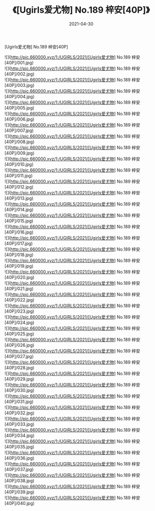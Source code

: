 ﻿---
layout: post
title:  《[Ugirls爱尤物] No.189 梓安[40P]》
date:   2021-04-30
img: http://pic.660000.xyz/1:/UGIRLS/2021/[Ugirls爱尤物] No.189 梓安[40P]/000.jpg
categories: [美女, 清纯, 唯美]
---

[Ugirls爱尤物] No.189 梓安[40P]

  ![](http://pic.660000.xyz/1:/UGIRLS/2021/[Ugirls爱尤物] No.189 梓安[40P]/001.jpg) <br> ![](http://pic.660000.xyz/1:/UGIRLS/2021/[Ugirls爱尤物] No.189 梓安[40P]/002.jpg) <br> ![](http://pic.660000.xyz/1:/UGIRLS/2021/[Ugirls爱尤物] No.189 梓安[40P]/003.jpg) <br> ![](http://pic.660000.xyz/1:/UGIRLS/2021/[Ugirls爱尤物] No.189 梓安[40P]/004.jpg) <br> ![](http://pic.660000.xyz/1:/UGIRLS/2021/[Ugirls爱尤物] No.189 梓安[40P]/005.jpg) <br> ![](http://pic.660000.xyz/1:/UGIRLS/2021/[Ugirls爱尤物] No.189 梓安[40P]/006.jpg) <br> ![](http://pic.660000.xyz/1:/UGIRLS/2021/[Ugirls爱尤物] No.189 梓安[40P]/007.jpg) <br> ![](http://pic.660000.xyz/1:/UGIRLS/2021/[Ugirls爱尤物] No.189 梓安[40P]/008.jpg) <br> ![](http://pic.660000.xyz/1:/UGIRLS/2021/[Ugirls爱尤物] No.189 梓安[40P]/009.jpg) <br> ![](http://pic.660000.xyz/1:/UGIRLS/2021/[Ugirls爱尤物] No.189 梓安[40P]/010.jpg) <br> ![](http://pic.660000.xyz/1:/UGIRLS/2021/[Ugirls爱尤物] No.189 梓安[40P]/011.jpg) <br> ![](http://pic.660000.xyz/1:/UGIRLS/2021/[Ugirls爱尤物] No.189 梓安[40P]/012.jpg) <br> ![](http://pic.660000.xyz/1:/UGIRLS/2021/[Ugirls爱尤物] No.189 梓安[40P]/013.jpg) <br> ![](http://pic.660000.xyz/1:/UGIRLS/2021/[Ugirls爱尤物] No.189 梓安[40P]/014.jpg) <br> ![](http://pic.660000.xyz/1:/UGIRLS/2021/[Ugirls爱尤物] No.189 梓安[40P]/015.jpg) <br> ![](http://pic.660000.xyz/1:/UGIRLS/2021/[Ugirls爱尤物] No.189 梓安[40P]/016.jpg) <br> ![](http://pic.660000.xyz/1:/UGIRLS/2021/[Ugirls爱尤物] No.189 梓安[40P]/017.jpg) <br> ![](http://pic.660000.xyz/1:/UGIRLS/2021/[Ugirls爱尤物] No.189 梓安[40P]/018.jpg) <br> ![](http://pic.660000.xyz/1:/UGIRLS/2021/[Ugirls爱尤物] No.189 梓安[40P]/019.jpg) <br> ![](http://pic.660000.xyz/1:/UGIRLS/2021/[Ugirls爱尤物] No.189 梓安[40P]/020.jpg) <br> ![](http://pic.660000.xyz/1:/UGIRLS/2021/[Ugirls爱尤物] No.189 梓安[40P]/021.jpg) <br> ![](http://pic.660000.xyz/1:/UGIRLS/2021/[Ugirls爱尤物] No.189 梓安[40P]/022.jpg) <br> ![](http://pic.660000.xyz/1:/UGIRLS/2021/[Ugirls爱尤物] No.189 梓安[40P]/023.jpg) <br> ![](http://pic.660000.xyz/1:/UGIRLS/2021/[Ugirls爱尤物] No.189 梓安[40P]/024.jpg) <br> ![](http://pic.660000.xyz/1:/UGIRLS/2021/[Ugirls爱尤物] No.189 梓安[40P]/025.jpg) <br> ![](http://pic.660000.xyz/1:/UGIRLS/2021/[Ugirls爱尤物] No.189 梓安[40P]/026.jpg) <br> ![](http://pic.660000.xyz/1:/UGIRLS/2021/[Ugirls爱尤物] No.189 梓安[40P]/027.jpg) <br> ![](http://pic.660000.xyz/1:/UGIRLS/2021/[Ugirls爱尤物] No.189 梓安[40P]/028.jpg) <br> ![](http://pic.660000.xyz/1:/UGIRLS/2021/[Ugirls爱尤物] No.189 梓安[40P]/029.jpg) <br> ![](http://pic.660000.xyz/1:/UGIRLS/2021/[Ugirls爱尤物] No.189 梓安[40P]/030.jpg) <br> ![](http://pic.660000.xyz/1:/UGIRLS/2021/[Ugirls爱尤物] No.189 梓安[40P]/031.jpg) <br> ![](http://pic.660000.xyz/1:/UGIRLS/2021/[Ugirls爱尤物] No.189 梓安[40P]/032.jpg) <br> ![](http://pic.660000.xyz/1:/UGIRLS/2021/[Ugirls爱尤物] No.189 梓安[40P]/033.jpg) <br> ![](http://pic.660000.xyz/1:/UGIRLS/2021/[Ugirls爱尤物] No.189 梓安[40P]/034.jpg) <br> ![](http://pic.660000.xyz/1:/UGIRLS/2021/[Ugirls爱尤物] No.189 梓安[40P]/035.jpg) <br> ![](http://pic.660000.xyz/1:/UGIRLS/2021/[Ugirls爱尤物] No.189 梓安[40P]/036.jpg) <br> ![](http://pic.660000.xyz/1:/UGIRLS/2021/[Ugirls爱尤物] No.189 梓安[40P]/037.jpg) <br> ![](http://pic.660000.xyz/1:/UGIRLS/2021/[Ugirls爱尤物] No.189 梓安[40P]/038.jpg) <br> ![](http://pic.660000.xyz/1:/UGIRLS/2021/[Ugirls爱尤物] No.189 梓安[40P]/039.jpg) <br> ![](http://pic.660000.xyz/1:/UGIRLS/2021/[Ugirls爱尤物] No.189 梓安[40P]/040.jpg) <br>